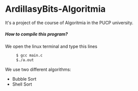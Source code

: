 # ArdillasyBits-Algoritmia
It's a project of the course of Algoritmia in the PUCP university.
##### How to compile this program?
We open the linux terminal and type this lines
```sh
     $ gcc main.c
     $./a.out
```
We use two different algorithms:
  - Bubble Sort
  - Shell Sort

